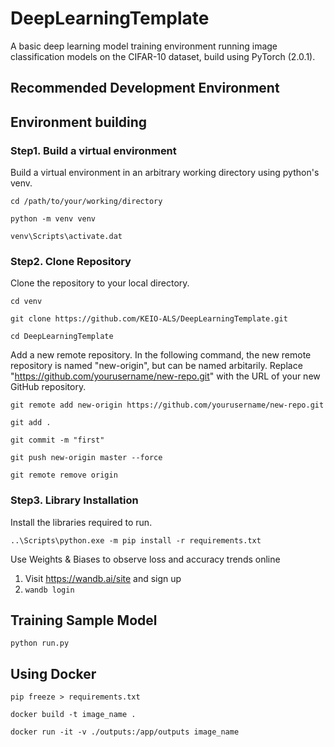 # DeepLearningTemplate
A basic deep learning model training environment running image classification models on the CIFAR-10 dataset, build using PyTorch (2.0.1).

## Recommended Development Environment

## Environment building
### Step1. Build a virtual environment
Build a virtual environment in an arbitrary working directory using python's venv.

`cd /path/to/your/working/directory`

`python -m venv venv`

`venv\Scripts\activate.dat`

### Step2. Clone Repository
Clone the repository to your local directory.

`cd venv`

`git clone https://github.com/KEIO-ALS/DeepLearningTemplate.git`

`cd DeepLearningTemplate`

Add a new remote repository. In the following command, 
the new remote repository is named "new-origin",
but can be named arbitarily.
Replace "https://github.com/yourusername/new-repo.git" with the URL of your new GitHub repository.

`git remote add new-origin https://github.com/yourusername/new-repo.git`

`git add .`

`git commit -m "first"`

`git push new-origin master --force`

`git remote remove origin`


### Step3. Library Installation
Install the libraries required to run.

`..\Scripts\python.exe -m pip install -r requirements.txt`

Use Weights & Biases to observe loss and accuracy trends online
1. Visit https://wandb.ai/site and sign up
2. `wandb login`


## Training Sample Model

`python run.py`


## Using Docker
`pip freeze > requirements.txt`

`docker build -t image_name .`

`docker run -it -v ./outputs:/app/outputs image_name`





